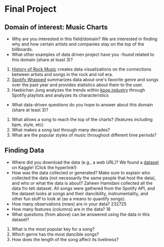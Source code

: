 # Final Project
## Domain of interest: Music Charts
- Why are you interested in this field/domain?
We are interested in finding why and how certain artists and companies stay on the top of the billboards.
- What other examples of data driven project have you -found related to this domain (share at least 3)?
1. [History of Rock Music](https://svds.com/rockandroll/#littlerichard) creates data visualizations on the connections between artists and songs in the rock and roll era.
2. [Spotify Wrapped](https://open.spotify.com/genre/2019-page) summarizes data about one's favorite genre and songs over the past year and provides statistics about them to the user. 
3. Haebichan Jung analyzes the trends within [kpop industry](https://towardsdatascience.com/the-data-science-of-k-pop-understanding-bts-through-data-and-a-i-part-1-50783b198ac2) through Spotify playlists and analyzes its characteristics
- What data-driven questions do you hope to answer about this domain (share at least 3)?
1. What allows a song to reach the top of the charts? (features including bpm, style, etc)
2. What makes a song last through many decades?
3. What are the popular styles of music throughout different time periods?

## Finding Data
- Where did you download the data (e.g., a web URL)?
We found a [dataset](https://www.kaggle.com/zaheenhamidani/ultimate-spotify-tracks-db) on Kaggle! (Click the hyperlink!)
- How was the data collected or generated? Make sure to explain who collected the data (not necessarily the same people that host the data), and who or what the data is about?
Zaheen Hamidani collected all the data fro teh dataset. All songs were gathered from the Spotify API, and the dataset looks at songs and their dancibility, instrumentality, and other fun stuff to look at (as a means to quantify songs).
- How many observations (rows) are in your data?
232725
- How many features (columns) are in the data?
18
- What questions (from above) can be answered using the data in this dataset?
1. What is the most popular key for a song?
2. Which genre has the most dancible songs?
3. How does the length of the song affect its liveliness?
